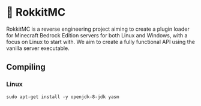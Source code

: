 # 🚀 RokkitMC
RokkitMC is a reverse engineering project aiming to create a plugin loader for Minecraft Bedrock Edition servers for 
both Linux and Windows, with a focus on Linux to start with. We aim to create a fully functional API using the vanilla
server executable.

## Compiling
### Linux
```
sudo apt-get install -y openjdk-8-jdk yasm
```